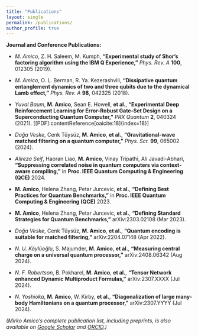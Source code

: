 ```yaml
---
title: "Publications"
layout: single
permalink: /publications/
author_profile: true
---
```


**Journal and Conference Publications:**  

- *M. Amico*, Z. H. Saleem, M. Kumph, **“Experimental study of Shor’s factoring algorithm using the IBM Q Experience,”** _Phys. Rev. A_ **100**, 012305 (2019).  
- *M. Amico*, O. L. Berman, R. Ya. Kezerashvili, **“Dissipative quantum entanglement dynamics of two and three qubits due to the dynamical Lamb effect,”** _Phys. Rev. A_ **98**, 042325 (2018).  

- *Yuval Baum*, **M. Amico**, Sean E. Howell, **et al.**, **“Experimental Deep Reinforcement Learning for Error-Robust Gate-Set Design on a Superconducting Quantum Computer,”** _PRX Quantum_ **2**, 040324 (2021). [[PDF]:contentReference[oaicite:18]{index=18}]  
- *Doğa Veske*, Cenk Tüysüz, **M. Amico**, **et al.**, **“Gravitational-wave matched filtering on a quantum computer,”** _Phys. Scr._ **99**, 065002 (2024).  
- *Alireza Seif*, Haoran Liao, **M. Amico**, Vinay Tripathi, Ali Javadi-Abhari, **“Suppressing correlated noise in quantum computers via context-aware compiling,”** in **Proc. IEEE Quantum Computing & Engineering (QCE)** 2024.  

- **M. Amico**, Helena Zhang, Petar Jurcevic, **et al.**, **“Defining Best Practices for Quantum Benchmarks,”** in **Proc. IEEE Quantum Computing & Engineering (QCE)** 2023.  
- **M. Amico**, Helena Zhang, Petar Jurcevic, **et al.**, **“Defining Standard Strategies for Quantum Benchmarks,”** arXiv:2303.02108 (Mar 2023).  
- *Doğa Veske*, Cenk Tüysüz, **M. Amico**, **et al.**, **“Quantum encoding is suitable for matched filtering,”** arXiv:2204.07148 (Apr 2022).  

- *N. U. Köylüoğlu*, S. Majumder, **M. Amico**, **et al.**, **“Measuring central charge on a universal quantum processor,”** arXiv:2408.06342 (Aug 2024).  
- *N. F. Robertson*, B. Pokharel, **M. Amico**, **et al.**, **“Tensor Network enhanced Dynamic Multiproduct Formulas,”** arXiv:2307.XXXX (Jul 2024).  
- *N. Yoshioka*, **M. Amico**, W. Kirby, **et al.**, **“Diagonalization of large many-body Hamiltonians on a quantum processor,”** arXiv:2307.YYYY (Jul 2024).  

*(Mirko Amico’s complete publication list, including preprints, is also available on [Google Scholar](https://scholar.google.ca/citations?user=Zalars4AAAAJ&hl=en) and [ORCID](https://orcid.org/0000-0002-0870-1093).)*
